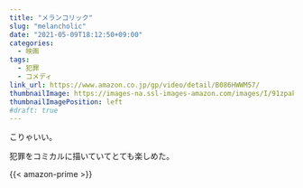 ```yaml
---
title: "メランコリック"
slug: "melancholic"
date: "2021-05-09T18:12:50+09:00"
categories:
  - 映画
tags:
  - 犯罪
  - コメディ
link_url: https://www.amazon.co.jp/gp/video/detail/B086HWWM57/
thumbnailImage: https://images-na.ssl-images-amazon.com/images/I/91zpakHmMsL._SX300_.jpg
thumbnailImagePosition: left
#draft: true
---
```

こりゃいい。
<!--more-->
犯罪をコミカルに描いていてとても楽しめた。

{{< amazon-prime >}}
